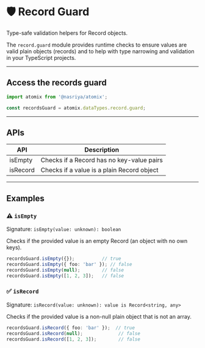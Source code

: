 # 🛡️ Record Guard  
Type-safe validation helpers for Record objects.

The `record.guard` module provides runtime checks to ensure values are valid plain objects (records) and to help with type narrowing and validation in your TypeScript projects.

---

## Access the records guard

```ts
import atomix from '@nasriya/atomix';

const recordsGuard = atomix.dataTypes.record.guard;
```

---
## APIs
| API      | Description                                |
| -------- | ------------------------------------------ |
| isEmpty  | Checks if a Record has no key-value pairs  |
| isRecord | Checks if a value is a plain Record object |

---
## Examples

### ⚠️ `isEmpty`
Signature: `isEmpty(value: unknown): boolean`

Checks if the provided value is an empty Record (an object with no own keys).

```ts
recordsGuard.isEmpty({});          // true
recordsGuard.isEmpty({ foo: 'bar' }); // false
recordsGuard.isEmpty(null);        // false
recordsGuard.isEmpty([1, 2, 3]);   // false
```

### ✅ `isRecord`
Signature: `isRecord(value: unknown): value is Record<string, any>`

Checks if the provided value is a non-null plain object that is not an array.

```ts
recordsGuard.isRecord({ foo: 'bar' });  // true
recordsGuard.isRecord(null);             // false
recordsGuard.isRecord([1, 2, 3]);        // false
```